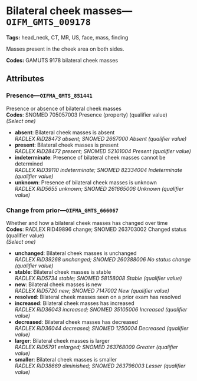 # Bilateral cheek masses—`OIFM_GMTS_009178`

**Tags:** head_neck, CT, MR, US, face, mass, finding

Masses present in the cheek area on both sides.

**Codes:** GAMUTS 9178 bilateral cheek masses

## Attributes

### Presence—`OIFMA_GMTS_851441`

Presence or absence of bilateral cheek masses  
**Codes**: SNOMED 705057003 Presence (property) (qualifier value)  
*(Select one)*

- **absent**: Bilateral cheek masses is absent  
_RADLEX RID28473 absent; SNOMED 2667000 Absent (qualifier value)_
- **present**: Bilateral cheek masses is present  
_RADLEX RID28472 present; SNOMED 52101004 Present (qualifier value)_
- **indeterminate**: Presence of bilateral cheek masses cannot be determined  
_RADLEX RID39110 indeterminate; SNOMED 82334004 Indeterminate (qualifier value)_
- **unknown**: Presence of bilateral cheek masses is unknown  
_RADLEX RID5655 unknown; SNOMED 261665006 Unknown (qualifier value)_

### Change from prior—`OIFMA_GMTS_666067`

Whether and how a bilateral cheek masses has changed over time  
**Codes**: RADLEX RID49896 change; SNOMED 263703002 Changed status (qualifier value)  
*(Select one)*

- **unchanged**: Bilateral cheek masses is unchanged  
_RADLEX RID39268 unchanged; SNOMED 260388006 No status change (qualifier value)_
- **stable**: Bilateral cheek masses is stable  
_RADLEX RID5734 stable; SNOMED 58158008 Stable (qualifier value)_
- **new**: Bilateral cheek masses is new  
_RADLEX RID5720 new; SNOMED 7147002 New (qualifier value)_
- **resolved**: Bilateral cheek masses seen on a prior exam has resolved  
- **increased**: Bilateral cheek masses has increased  
_RADLEX RID36043 increased; SNOMED 35105006 Increased (qualifier value)_
- **decreased**: Bilateral cheek masses has decreased  
_RADLEX RID36044 decreased; SNOMED 1250004 Decreased (qualifier value)_
- **larger**: Bilateral cheek masses is larger  
_RADLEX RID5791 enlarged; SNOMED 263768009 Greater (qualifier value)_
- **smaller**: Bilateral cheek masses is smaller  
_RADLEX RID38669 diminished; SNOMED 263796003 Lesser (qualifier value)_